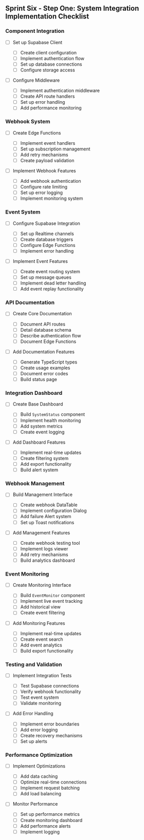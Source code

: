 ## Sprint Six - Step One: System Integration Implementation Checklist

### Component Integration

- [ ] Set up Supabase Client

    - [ ] Create client configuration
    - [ ] Implement authentication flow
    - [ ] Set up database connections
    - [ ] Configure storage access

- [ ] Configure Middleware
    - [ ] Implement authentication middleware
    - [ ] Create API route handlers
    - [ ] Set up error handling
    - [ ] Add performance monitoring

### Webhook System

- [ ] Create Edge Functions

    - [ ] Implement event handlers
    - [ ] Set up subscription management
    - [ ] Add retry mechanisms
    - [ ] Create payload validation

- [ ] Implement Webhook Features
    - [ ] Add webhook authentication
    - [ ] Configure rate limiting
    - [ ] Set up error logging
    - [ ] Implement monitoring system

### Event System

- [ ] Configure Supabase Integration

    - [ ] Set up Realtime channels
    - [ ] Create database triggers
    - [ ] Configure Edge Functions
    - [ ] Implement error handling

- [ ] Implement Event Features
    - [ ] Create event routing system
    - [ ] Set up message queues
    - [ ] Implement dead letter handling
    - [ ] Add event replay functionality

### API Documentation

- [ ] Create Core Documentation

    - [ ] Document API routes
    - [ ] Detail database schema
    - [ ] Describe authentication flow
    - [ ] Document Edge Functions

- [ ] Add Documentation Features
    - [ ] Generate TypeScript types
    - [ ] Create usage examples
    - [ ] Document error codes
    - [ ] Build status page

### Integration Dashboard

- [ ] Create Base Dashboard

    - [ ] Build `SystemStatus` component
    - [ ] Implement health monitoring
    - [ ] Add system metrics
    - [ ] Create event logging

- [ ] Add Dashboard Features
    - [ ] Implement real-time updates
    - [ ] Create filtering system
    - [ ] Add export functionality
    - [ ] Build alert system

### Webhook Management

- [ ] Build Management Interface

    - [ ] Create webhook DataTable
    - [ ] Implement configuration Dialog
    - [ ] Add failure Alert system
    - [ ] Set up Toast notifications

- [ ] Add Management Features
    - [ ] Create webhook testing tool
    - [ ] Implement logs viewer
    - [ ] Add retry mechanisms
    - [ ] Build analytics dashboard

### Event Monitoring

- [ ] Create Monitoring Interface

    - [ ] Build `EventMonitor` component
    - [ ] Implement live event tracking
    - [ ] Add historical view
    - [ ] Create event filtering

- [ ] Add Monitoring Features
    - [ ] Implement real-time updates
    - [ ] Create event search
    - [ ] Add event analytics
    - [ ] Build export functionality

### Testing and Validation

- [ ] Implement Integration Tests

    - [ ] Test Supabase connections
    - [ ] Verify webhook functionality
    - [ ] Test event system
    - [ ] Validate monitoring

- [ ] Add Error Handling
    - [ ] Implement error boundaries
    - [ ] Add error logging
    - [ ] Create recovery mechanisms
    - [ ] Set up alerts

### Performance Optimization

- [ ] Implement Optimizations

    - [ ] Add data caching
    - [ ] Optimize real-time connections
    - [ ] Implement request batching
    - [ ] Add load balancing

- [ ] Monitor Performance
    - [ ] Set up performance metrics
    - [ ] Create monitoring dashboard
    - [ ] Add performance alerts
    - [ ] Implement logging
